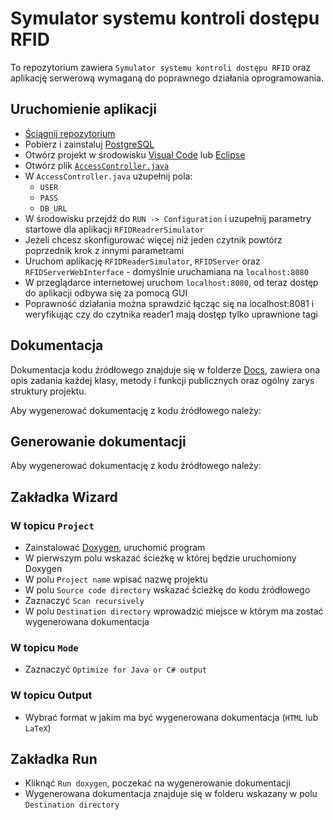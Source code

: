 # Symulator systemu kontroli dostępu RFID
To repozytorium zawiera `Symulator systemu kontroli dostępu RFID` oraz aplikację serwerową wymaganą do poprawnego działania oprogramowania.

## Uruchomienie aplikacji 
- [Ściągnij repozytorium](https://docs.github.com/en/repositories/working-with-files/using-files/downloading-source-code-archives) 
- Pobierz i zainstaluj [PostgreSQL](https://www.postgresql.org/download/)
- Otwórz projekt w środowisku [Visual Code](https://learn.microsoft.com/en-us/visualstudio/install/install-visual-studio?view=vs-2022) lub [Eclipse](https://www.eclipse.org/downloads/packages/installer) 
- Otwórz plik [`AccessController.java`](https://git.pg.edu.pl/pos_ikb/rfid_system/-/blob/master/src/main/java/com/example/demo/AccessController.java)
- W `AccessController.java` uzupełnij pola:
	- `USER`
	- `PASS`
	- `DB_URL`
- W środowisku przejdź do `RUN -> Configuration` i uzupełnij parametry startowe dla aplikacji `RFIDReadrerSimulator`
- Jeżeli chcesz skonfigurować więcej niż jeden czytnik powtórz poprzednik krok z innymi parametrami
- Uruchom aplikację `RFIDReaderSimulator`, `RFIDServer` oraz `RFIDServerWebInterface` - domyślnie uruchamiana na `localhost:8080`
- W przeglądarce internetowej uruchom `localhost:8080`, od teraz dostęp do aplikacji odbywa się za pomocą GUI
- Poprawność działania można sprawdzić łącząc się na localhost:8081 i weryfikując czy do czytnika reader1 mają dostęp tylko uprawnione tagi
## Dokumentacja 
Dokumentacja kodu źródłowego znajduje się w folderze [Docs](https://www.doxygen.nl/download.html), zawiera ona opis zadania każdej klasy, metody i funkcji publicznych oraz ogólny zarys struktury projektu. 

Aby wygenerować dokumentację z kodu źródłowego należy:
## Generowanie dokumentacji 
Aby wygenerować dokumentację z kodu źródłowego należy:
## Zakładka Wizard
### W topicu `Project`
- Zainstalować [Doxygen](https://git.pg.edu.pl/pos_ikb/rfid_system/-/tree/master/bin), uruchomić program 
- W pierwszym polu wskazać ścieżkę w której będzie uruchomiony Doxygen 
- W polu `Project name` wpisać nazwę projektu 
- W polu `Source code directory` wskazać ścieżkę do kodu źródłowego  
- Zaznaczyć `Scan recursively` 
- W polu `Destination directory` wprowadzić miejsce w którym ma zostać wygenerowana dokumentacja 
### W topicu `Mode`
- Zaznaczyć `Optimize for Java or C# output`
### W topicu Output
- Wybrać format w jakim ma być wygenerowana dokumentacja (`HTML` lub `LaTeX`)

## Zakładka Run
- Kliknąć `Run doxygen`, poczekać na wygenerowanie dokumentacji 
- Wygenerowana dokumentacja znajduje się w folderu wskazany w polu `Destination directory`
